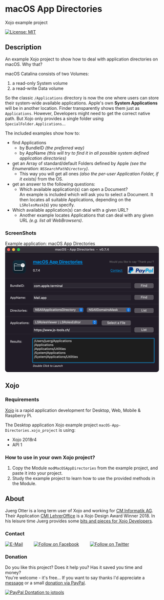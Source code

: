 # macOS App Directories
Xojo example project

[![License: MIT](https://img.shields.io/badge/License-MIT-green.svg)](LICENSE)

## Description
An example Xojo project to show how to deal with application directories on macOS. Why that?

macOS Catalina consists of two Volumes:
1. a read-only System volume
2. a read-write Data volume

So the classic ```/Applications``` directory is now the one where users can store their system-wide available applications. Apple's own **System Applications** will be in another location.
Finder transparently shows them just as ```Applications```. However, Developers might need to get the correct native path. But Xojo only provides a single folder using ```SpecialFolder.Applications```...

The included examples show how to:
- find Applications
  - by BundleID *(the preferred way)*
  - by AppName *(this will try to find it in all possible system defined application directories)*
- get an Array of standard/default Folders defined by Apple *(see the Enumeration: ```NSSearchPathDirectory```)*.
  - This way you will get all ones *(also the per-user Application Folder, if it exists)* from the OS.
- get an answer to the following questions:
  - Which available application(s) can open a Document?  
    An example is included which will ask you to select a Document. It then locates all suitable Applications, depending on the ```LSRolesMask```(s) you specify.
- Which available application(s) can deal with a given URL?
  - Another example locates Applications that can deal with any given URL *(e.g. list all WebBrowsers)*.

### ScreenShots
Example application: macOS App Directories  
![ScreenShot: macOS App Directories](screenshots/app-directories-1.png?raw=true)

## Xojo
### Requirements
[Xojo](https://www.xojo.com/) is a rapid application development for Desktop, Web, Mobile & Raspberry Pi.  

The Desktop application Xojo example project ```macOS-App-Directories.xojo_project``` is using:
- Xojo 2018r4
- API 1

### How to use in your own Xojo project?
1. Copy the Module ```modMacOSAppDirectories``` from the example project, and paste it into your project.
2. Study the example project to learn how to use the provided methods in the Module.

## About
Juerg Otter is a long term user of Xojo and working for [CM Informatik AG](https://cmiag.ch/). Their Application [CMI LehrerOffice](https://cmi-bildung.ch/) is a Xojo Design Award Winner 2018. In his leisure time Juerg provides some [bits and pieces for Xojo Developers](https://www.jo-tools.ch/).

### Contact
[![E-Mail](https://img.shields.io/static/v1?style=social&label=E-Mail&message=xojo@jo-tools.ch)](mailto:xojo@jo-tools.ch)
&emsp;&emsp;
[![Follow on Facebook](https://img.shields.io/static/v1?style=social&logo=facebook&label=Facebook&message=juerg.otter)](https://www.facebook.com/juerg.otter)
&emsp;&emsp;
[![Follow on Twitter](https://img.shields.io/twitter/follow/juergotter?style=social)](https://twitter.com/juergotter)

### Donation
Do you like this project? Does it help you? Has it saved you time and money?  
You're welcome - it's free... If you want to say thanks I'd appreciate a [message](mailto:xojo@jo-tools.ch) or a small [donation via PayPal](https://paypal.me/jotools).  

[![PayPal Dontation to jotools](https://img.shields.io/static/v1?style=social&logo=paypal&label=PayPal&message=jotools)](https://paypal.me/jotools)
